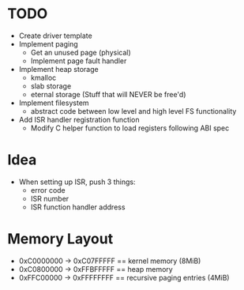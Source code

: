 # TODO
- Create driver template
- Implement paging
	- Get an unused page (physical)
	- Implement page fault handler
- Implement heap storage
	- kmalloc
	- slab storage
	- eternal storage (Stuff that will NEVER be free'd)
- Implement filesystem
	- abstract code between low level and high level FS functionality
- Add ISR handler registration function
	- Modify C helper function to load registers following ABI spec

# Idea
- When setting up ISR, push 3 things:
	- error code
	- ISR number
	- ISR function handler address

# Memory Layout
- 0xC0000000 -> 0xC07FFFFF == kernel memory (8MiB)
- 0xC0800000 -> 0xFFBFFFFF == heap memory
- 0xFFC00000 -> 0xFFFFFFFF == recursive paging entries (4MiB)
